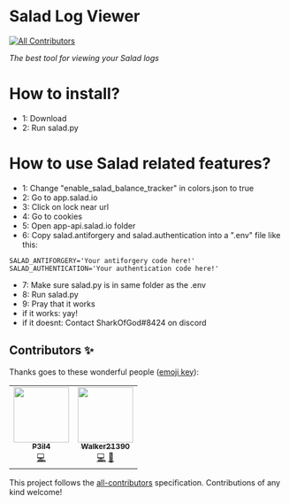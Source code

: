 # Salad Log Viewer

<!-- ALL-CONTRIBUTORS-BADGE:START - Do not remove or modify this section -->

[![All Contributors](https://img.shields.io/badge/all_contributors-2-orange.svg?style=flat-square)](#contributors-)

<!-- ALL-CONTRIBUTORS-BADGE:END -->

_The best tool for viewing your Salad logs_

# How to install?
- 1: Download
- 2: Run salad.py

# How to use Salad related features?
- 1: Change "enable_salad_balance_tracker" in colors.json to true
- 2: Go to app.salad.io
- 3: Click on lock near url
- 4: Go to cookies
- 5: Open app-api.salad.io folder
- 6: Copy salad.antiforgery and salad.authentication into a ".env" file like this:

```
SALAD_ANTIFORGERY='Your antiforgery code here!'
SALAD_AUTHENTICATION='Your authentication code here!'
```

- 7: Make sure salad.py is in same folder as the .env
- 8: Run salad.py
- 9: Pray that it works
- if it works: yay!
- if it doesnt: Contact SharkOfGod#8424 on discord

## Contributors ✨

Thanks goes to these wonderful people ([emoji key](https://allcontributors.org/docs/en/emoji-key)):

<!-- ALL-CONTRIBUTORS-LIST:START - Do not remove or modify this section -->
<!-- prettier-ignore-start -->
<!-- markdownlint-disable -->
<table>
  <tr>
    <td align="center"><a href="https://github.com/P3il4"><img src="https://avatars2.githubusercontent.com/u/42489293?v=4" width="100px;" alt=""/><br /><sub><b>P3il4</b></sub></a><br /><a href="https://github.com/VukkyLtd/SaladLogViewer/commits?author=P3il4" title="Code">💻</a></td>
    <td align="center"><a href="https://www.salad.io/"><img src="https://avatars2.githubusercontent.com/u/71191962?v=4" width="100px;" alt=""/><br /><sub><b>Walker21390</b></sub></a><br /><a href="https://github.com/VukkyLtd/SaladLogViewer/commits?author=Walker21390" title="Code">💻</a> <a href="https://github.com/VukkyLtd/SaladLogViewer/commits?author=Walker21390" title="Documentation">📖</a></td>
  </tr>
</table>

<!-- markdownlint-enable -->
<!-- prettier-ignore-end -->

<!-- ALL-CONTRIBUTORS-LIST:END -->

This project follows the [all-contributors](https://github.com/all-contributors/all-contributors) specification. Contributions of any kind welcome!
